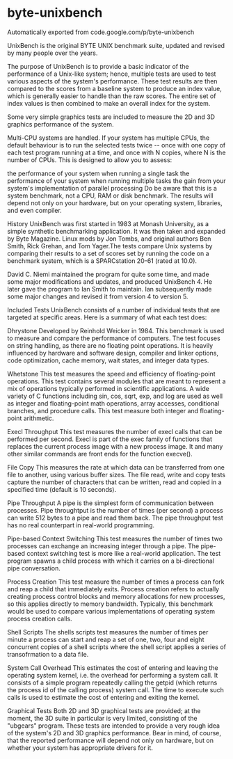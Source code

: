 # byte-unixbench
Automatically exported from code.google.com/p/byte-unixbench

UnixBench is the original BYTE UNIX benchmark suite, updated and revised by many people over the years.

The purpose of UnixBench is to provide a basic indicator of the performance of a Unix-like system; hence, multiple tests are used to test various aspects of the system's performance. These test results are then compared to the scores from a baseline system to produce an index value, which is generally easier to handle than the raw scores. The entire set of index values is then combined to make an overall index for the system.

Some very simple graphics tests are included to measure the 2D and 3D graphics performance of the system.

Multi-CPU systems are handled. If your system has multiple CPUs, the default behaviour is to run the selected tests twice -- once with one copy of each test program running at a time, and once with N copies, where N is the number of CPUs. This is designed to allow you to assess:

the performance of your system when running a single task
the performance of your system when running multiple tasks
the gain from your system's implementation of parallel processing
Do be aware that this is a system benchmark, not a CPU, RAM or disk benchmark. The results will depend not only on your hardware, but on your operating system, libraries, and even compiler.

History
UnixBench was first started in 1983 at Monash University, as a simple synthetic benchmarking application. It was then taken and expanded by Byte Magazine. Linux mods by Jon Tombs, and original authors Ben Smith, Rick Grehan, and Tom Yager.The tests compare Unix systems by comparing their results to a set of scores set by running the code on a benchmark system, which is a SPARCstation 20-61 (rated at 10.0).

David C. Niemi maintained the program for quite some time, and made some major modifications and updates, and produced UnixBench 4. He later gave the program to Ian Smith to maintain. Ian subsequently made some major changes and revised it from version 4 to version 5.

Included Tests
UnixBench consists of a number of individual tests that are targeted at specific areas. Here is a summary of what each test does:

Dhrystone
Developed by Reinhold Weicker in 1984. This benchmark is used to measure and compare the performance of computers. The test focuses on string handling, as there are no floating point operations. It is heavily influenced by hardware and software design, compiler and linker options, code optimization, cache memory, wait states, and integer data types.

Whetstone
This test measures the speed and efficiency of floating-point operations. This test contains several modules that are meant to represent a mix of operations typically performed in scientific applications. A wide variety of C functions including sin, cos, sqrt, exp, and log are used as well as integer and floating-point math operations, array accesses, conditional branches, and procedure calls. This test measure both integer and floating-point arithmetic.

Execl Throughput
This test measures the number of execl calls that can be performed per second. Execl is part of the exec family of functions that replaces the current process image with a new process image. It and many other similar commands are front ends for the function execve().

File Copy
This measures the rate at which data can be transferred from one file to another, using various buffer sizes. The file read, write and copy tests capture the number of characters that can be written, read and copied in a specified time (default is 10 seconds).

Pipe Throughput
A pipe is the simplest form of communication between processes. Pipe throughtput is the number of times (per second) a process can write 512 bytes to a pipe and read them back. The pipe throughput test has no real counterpart in real-world programming.

Pipe-based Context Switching
This test measures the number of times two processes can exchange an increasing integer through a pipe. The pipe-based context switching test is more like a real-world application. The test program spawns a child process with which it carries on a bi-directional pipe conversation.

Process Creation
This test measure the number of times a process can fork and reap a child that immediately exits. Process creation refers to actually creating process control blocks and memory allocations for new processes, so this applies directly to memory bandwidth. Typically, this benchmark would be used to compare various implementations of operating system process creation calls.

Shell Scripts
The shells scripts test measures the number of times per minute a process can start and reap a set of one, two, four and eight concurrent copies of a shell scripts where the shell script applies a series of transofrmation to a data file.

System Call Overhead
This estimates the cost of entering and leaving the operating system kernel, i.e. the overhead for performing a system call. It consists of a simple program repeatedly calling the getpid (which returns the process id of the calling process) system call. The time to execute such calls is used to estimate the cost of entering and exiting the kernel.

Graphical Tests
Both 2D and 3D graphical tests are provided; at the moment, the 3D suite in particular is very limited, consisting of the "ubgears" program. These tests are intended to provide a very rough idea of the system's 2D and 3D graphics performance. Bear in mind, of course, that the reported performance will depend not only on hardware, but on whether your system has appropriate drivers for it.
